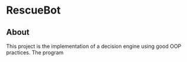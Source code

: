# RescueBot
## About
This project is the implementation of a decision engine using good OOP practices. The program 
